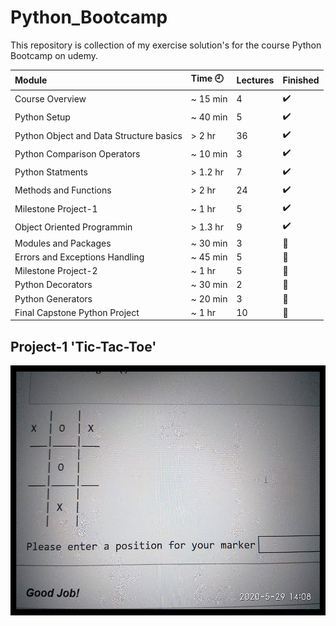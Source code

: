 # Python_Bootcamp
This repository is collection of my exercise solution's for the course Python Bootcamp on udemy.

Module | Time :clock9: | Lectures | Finished
:------------ | :-------------| :-------------| :-------------
Course Overview | ~ 15 min | 4 | :heavy_check_mark:
Python Setup | ~ 40 min | 5 | :heavy_check_mark:
Python Object and Data Structure basics | > 2 hr | 36 | :heavy_check_mark:
Python Comparison Operators | ~ 10 min | 3 | :heavy_check_mark:
Python Statments | > 1.2 hr | 7 | :heavy_check_mark:
Methods and Functions | > 2 hr | 24 | :heavy_check_mark:
Milestone Project-1 | ~ 1 hr | 5 | :heavy_check_mark:
Object Oriented Programmin | > 1.3 hr | 9 | :heavy_check_mark:
Modules and Packages | ~ 30 min | 3 | :black_square_button:
Errors and Exceptions Handling | ~ 45 min | 5 | :black_square_button:
Milestone Project-2 | ~ 1 hr | 5 | :black_square_button:
Python Decorators | ~ 30 min | 2 | :black_square_button:
Python Generators | ~ 20 min | 3 | :black_square_button:
Final Capstone Python Project | ~ 1 hr | 10 | :black_square_button:
 
## Project-1 'Tic-Tac-Toe'

<img src = "https://github.com/Sachindrck/Python_Bootcamp/blob/master/Project-1/ezgif.com-gif-maker.gif" height = 400px>
